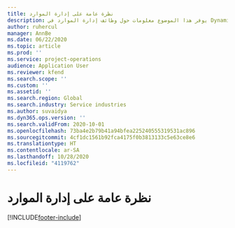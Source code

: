 ```yaml
---
title: نظرة عامة على إدارة الموارد
description: يوفر هذا الموضوع معلومات حول وظائف إدارة الموارد في Dynamics 365 Project operations.
author: ruhercul
manager: AnnBe
ms.date: 06/22/2020
ms.topic: article
ms.prod: ''
ms.service: project-operations
audience: Application User
ms.reviewer: kfend
ms.search.scope: ''
ms.custom: ''
ms.assetid: ''
ms.search.region: Global
ms.search.industry: Service industries
ms.author: suvaidya
ms.dyn365.ops.version: ''
ms.search.validFrom: 2020-10-01
ms.openlocfilehash: 73ba4e2b79b41a94bfea225240555319531ac896
ms.sourcegitcommit: 4cf1dc1561b92fca4175f0b3813133c5e63ce8e6
ms.translationtype: HT
ms.contentlocale: ar-SA
ms.lasthandoff: 10/28/2020
ms.locfileid: "4119762"
---
```

# <a name="resource-management-overview"></a>نظرة عامة على إدارة الموارد


[!INCLUDE[footer-include](../includes/footer-banner.md)]